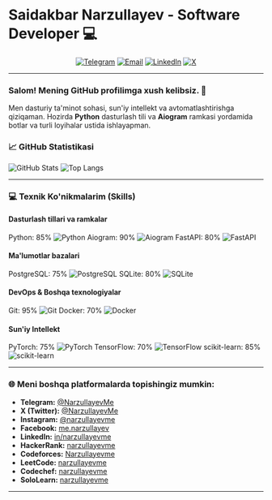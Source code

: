 # Saidakbar Narzullayev - Software Developer 💻

<div align="center">
  <a href="https://t.me/NarzullayevMe"><img src="https://img.shields.io/badge/Telegram-26A5E4?style=for-the-badge&logo=telegram&logoColor=white" alt="Telegram" /></a>
  <a href="mailto:s.narzullayev@tassvison.ai"><img src="https://img.shields.io/badge/Email-D14836?style=for-the-badge&logo=gmail&logoColor=white" alt="Email" /></a>
  <a href="https://www.linkedin.com/in/narzullayevme/"><img src="https://img.shields.io/badge/LinkedIn-0077B5?style=for-the-badge&logo=linkedin&logoColor=white" alt="LinkedIn" /></a>
  <a href="https://x.com/NarzullayevMe"><img src="https://img.shields.io/badge/X-000000?style=for-the-badge&logo=x&logoColor=white" alt="X" /></a>
</div>

---

### Salom! Mening GitHub profilimga xush kelibsiz. 👋

Men dasturiy ta'minot sohasi, sun'iy intellekt va avtomatlashtirishga qiziqaman. Hozirda **Python** dasturlash tili va **Aiogram** ramkasi yordamida botlar va turli loyihalar ustida ishlayapman.

### 📈 GitHub Statistikasi

![GitHub Stats](https://github-readme-stats.vercel.app/api?username=menarzullayev&show_icons=true&theme=vue-dark&include_all_commits=true&count_private=true)
![Top Langs](https://github-readme-stats.vercel.app/api/top-langs/?username=menarzullayev&layout=compact&theme=vue-dark)

---

### 💻 Texnik Ko'nikmalarim (Skills)

#### Dasturlash tillari va ramkalar
Python: 85%
![Python](https://progress-bar.dev/85/)
Aiogram: 90%
![Aiogram](https://progress-bar.dev/90/)
FastAPI: 80%
![FastAPI](https://progress-bar.dev/80/)

#### Ma'lumotlar bazalari
PostgreSQL: 75%
![PostgreSQL](https://progress-bar.dev/75/)
SQLite: 80%
![SQLite](https://progress-bar.dev/80/)

#### DevOps & Boshqa texnologiyalar
Git: 95%
![Git](https://progress-bar.dev/95/)
Docker: 70%
![Docker](https://progress-bar.dev/70/)

#### Sun'iy Intellekt
PyTorch: 75%
![PyTorch](https://progress-bar.dev/75/)
TensorFlow: 70%
![TensorFlow](https://progress-bar.dev/70/)
scikit-learn: 85%
![scikit-learn](https://progress-bar.dev/85/)

---

### 🌐 Meni boshqa platformalarda topishingiz mumkin:

* **Telegram:** [@NarzullayevMe](https://t.me/NarzullayevMe)
* **X (Twitter):** [@NarzullayevMe](https://x.com/NarzullayevMe)
* **Instagram:** [@narzullayevme](https://www.instagram.com/narzullayevme/)
* **Facebook:** [me.narzullayev](https://www.facebook.com/me.narzullayev)
* **LinkedIn:** [in/narzullayevme](https://www.linkedin.com/in/narzullayevme/)
* **HackerRank:** [narzullayevme](https://www.hackerrank.com/narzullayevme)
* **Codeforces:** [Narzullayevme](https://codeforces.com/profile/Narzullayevme)
* **LeetCode:** [narzullayevme](https://leetcode.com/narzullayevme)
* **Codechef:** [narzullayevme](https://www.codechef.com/users/narzullayevme)
* **SoloLearn:** [narzullayevme](https://www.sololearn.com/profile/2685970)

---

